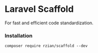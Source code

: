 # Laravel Scaffold
For fast and efficient code standardization.

### Installation
```
composer require rzian/scaffold --dev
```
